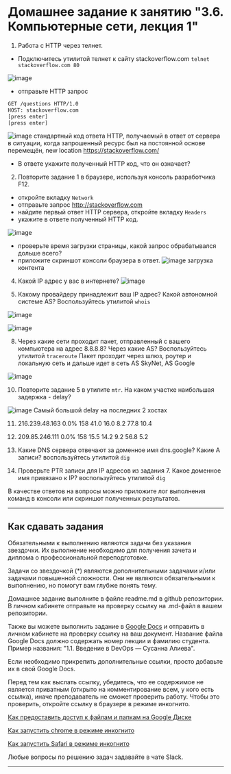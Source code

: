 # Домашнее задание к занятию "3.6. Компьютерные сети, лекция 1"

1. Работа c HTTP через телнет.
- Подключитесь утилитой телнет к сайту stackoverflow.com
`telnet stackoverflow.com 80`

![image](https://user-images.githubusercontent.com/91008731/142673959-445082bb-1785-4f64-926b-4cd6f4b34a5c.png)



- отправьте HTTP запрос
```bash
GET /questions HTTP/1.0
HOST: stackoverflow.com
[press enter]
[press enter]
```
![image](https://user-images.githubusercontent.com/91008731/142676610-2353036a-91ad-4929-9925-d6004e03db69.png)
стандартный код ответа HTTP, получаемый в ответ от сервера в ситуации, когда запрошенный ресурс был на постоянной основе перемещён, new location  https://stackoverflow.com/

- В ответе укажите полученный HTTP код, что он означает?



2. Повторите задание 1 в браузере, используя консоль разработчика F12.

- откройте вкладку `Network`
- отправьте запрос http://stackoverflow.com
- найдите первый ответ HTTP сервера, откройте вкладку `Headers`
- укажите в ответе полученный HTTP код.


![image](https://user-images.githubusercontent.com/91008731/142679300-6fa7cc29-ac45-46f5-a635-5fb4fe3ded89.png)

- проверьте время загрузки страницы, какой запрос обрабатывался дольше всего?
- приложите скриншот консоли браузера в ответ.
![image](https://user-images.githubusercontent.com/91008731/142679637-21036f1c-28d8-40de-858a-a36ac7ffd8a1.png)
загрузка контента


4. Какой IP адрес у вас в интернете?
![image](https://user-images.githubusercontent.com/91008731/142679970-a6d113e3-47cf-48ec-9928-b1dadc490944.png)


6. Какому провайдеру принадлежит ваш IP адрес? Какой автономной системе AS? Воспользуйтесь утилитой `whois`

![image](https://user-images.githubusercontent.com/91008731/142681269-6ffb823e-d511-4f44-8709-f53d891092ae.png)

![image](https://user-images.githubusercontent.com/91008731/142681381-65fb7b61-54ed-4d9a-b655-f2c03734d1c9.png)

8. Через какие сети проходит пакет, отправленный с вашего компьютера на адрес 8.8.8.8? Через какие AS? Воспользуйтесь утилитой `traceroute`
Пакет проходит через шлюз, роутер и локальную сеть и дальше идет в сеть AS SkyNet, AS Google 

![image](https://user-images.githubusercontent.com/91008731/142801858-d19567c4-5750-4b32-99f3-bb04ec50ba85.png)


10. Повторите задание 5 в утилите `mtr`. На каком участке наибольшая задержка - delay?

![image](https://user-images.githubusercontent.com/91008731/142802404-91bab41c-8458-40c1-8313-c46071c080e2.png)
Самый большой delay на последних 2 хостах

11. 216.239.48.163                                                                                                                0.0%   158   41.0  16.0   8.2  77.8  10.4
12. 209.85.246.111                                                                                                                0.0%   158   15.5  14.2   9.2  56.8   5.2


12. Какие DNS сервера отвечают за доменное имя dns.google? Какие A записи? воспользуйтесь утилитой `dig`


14. Проверьте PTR записи для IP адресов из задания 7. Какое доменное имя привязано к IP? воспользуйтесь утилитой `dig`

В качестве ответов на вопросы можно приложите лог выполнения команд в консоли или скриншот полученных результатов.

---

## Как сдавать задания

Обязательными к выполнению являются задачи без указания звездочки. Их выполнение необходимо для получения зачета и диплома о профессиональной переподготовке.

Задачи со звездочкой (*) являются дополнительными задачами и/или задачами повышенной сложности. Они не являются обязательными к выполнению, но помогут вам глубже понять тему.

Домашнее задание выполните в файле readme.md в github репозитории. В личном кабинете отправьте на проверку ссылку на .md-файл в вашем репозитории.

Также вы можете выполнить задание в [Google Docs](https://docs.google.com/document/u/0/?tgif=d) и отправить в личном кабинете на проверку ссылку на ваш документ.
Название файла Google Docs должно содержать номер лекции и фамилию студента. Пример названия: "1.1. Введение в DevOps — Сусанна Алиева".

Если необходимо прикрепить дополнительные ссылки, просто добавьте их в свой Google Docs.

Перед тем как выслать ссылку, убедитесь, что ее содержимое не является приватным (открыто на комментирование всем, у кого есть ссылка), иначе преподаватель не сможет проверить работу. Чтобы это проверить, откройте ссылку в браузере в режиме инкогнито.

[Как предоставить доступ к файлам и папкам на Google Диске](https://support.google.com/docs/answer/2494822?hl=ru&co=GENIE.Platform%3DDesktop)

[Как запустить chrome в режиме инкогнито ](https://support.google.com/chrome/answer/95464?co=GENIE.Platform%3DDesktop&hl=ru)

[Как запустить  Safari в режиме инкогнито ](https://support.apple.com/ru-ru/guide/safari/ibrw1069/mac)

Любые вопросы по решению задач задавайте в чате Slack.

---
